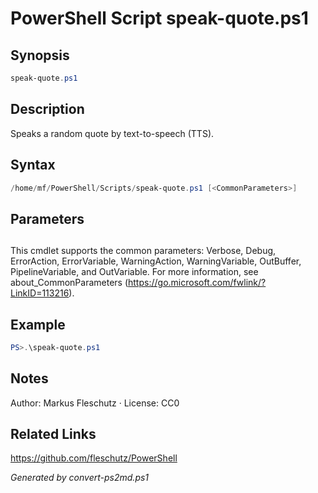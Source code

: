 # PowerShell Script speak-quote.ps1

## Synopsis
```powershell
speak-quote.ps1
```

## Description
Speaks a random quote by text-to-speech (TTS).

## Syntax
```powershell
/home/mf/PowerShell/Scripts/speak-quote.ps1 [<CommonParameters>]
```

## Parameters
## <CommonParameters>
This cmdlet supports the common parameters: Verbose, Debug, ErrorAction, ErrorVariable, WarningAction, WarningVariable, OutBuffer, PipelineVariable, and OutVariable. For more information, see about_CommonParameters (https://go.microsoft.com/fwlink/?LinkID=113216).

## Example
```powershell
PS>.\speak-quote.ps1
```


## Notes
Author: Markus Fleschutz · License: CC0

## Related Links
https://github.com/fleschutz/PowerShell

*Generated by convert-ps2md.ps1*
